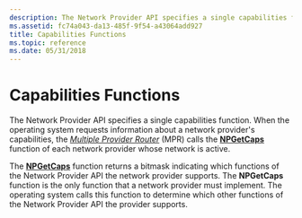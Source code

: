```yaml
---
description: The Network Provider API specifies a single capabilities function.
ms.assetid: fc74a043-da13-485f-9f54-a43064add927
title: Capabilities Functions
ms.topic: reference
ms.date: 05/31/2018
---
```


# Capabilities Functions

The Network Provider API specifies a single capabilities function. When the operating system requests information about a network provider's capabilities, the [*Multiple Provider Router*](/windows/desktop/SecGloss/m-gly) (MPR) calls the [**NPGetCaps**](/windows/desktop/api/Npapi/nf-npapi-npgetcaps) function of each network provider whose network is active.

The [**NPGetCaps**](/windows/desktop/api/Npapi/nf-npapi-npgetcaps) function returns a bitmask indicating which functions of the Network Provider API the network provider supports. The **NPGetCaps** function is the only function that a network provider must implement. The operating system calls this function to determine which other functions of the Network Provider API the provider supports.

 

 
